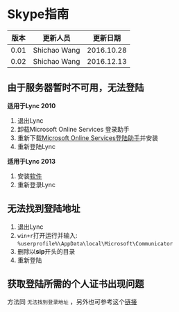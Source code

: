 # Skype指南

| 版本  | 更新人员      | 更新日期    |
| ---- | ------------ | ---------- |
| 0.01 | Shichao Wang | 2016.10.28 |
| 0.02 | Shichao Wang | 2016.12.13 |

## 由于服务器暂时不可用，无法登陆

**适用于Lync 2010**

1. 退出Lync
2. 卸载Microsoft Online Services 登录助手
3. 重新下载[Microsoft Online Services登陆助手](https://www.microsoft.com/zh-CN/download/details.aspx?id=28177)并安装
4. 重新登陆Lync

**适用于Lync 2013**

1. 安装[软件](https://www.microsoft.com/zh-CN/download/details.aspx?id=39267)
2. 重新登录Lync

## 无法找到登陆地址

1. 退出Lync
2. `win+r`打开运行并输入:  `%userprofile%\AppData\local\Microsoft\Communicator`
3. 删除以**sip**开头的目录
4. 重新登陆

## 获取登陆所需的个人证书出现问题

方法同 `无法找到登录地址` ，另外也可参考这个[链接](https://support.microsoft.com/en-us/kb/2604176)

 
